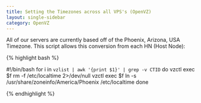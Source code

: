 ```yaml
---
title: Setting the Timezones across all VPS's (OpenVZ)
layout: single-sidebar
category: OpenVZ
---
```


All of our servers are currently based off of the Phoenix, Arizona, USA Timezone.  This script allows this conversion from each HN (Host Node):

{% highlight bash %}

#!/bin/bash
for i in `vzlist | awk '{print $1}' | grep -v CTID`
do
  vzctl exec $f rm -f /etc/localtime 2>/dev/null
  vzctl exec $f ln -s /usr/share/zoneinfo/America/Phoenix /etc/localtime
done


{% endhighlight %}